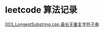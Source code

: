 # leetcode 算法记录

[003_LongestSubstring.cpp 最长无重复字符子串](https://github.com/Ewenwan/LeetCode/blob/master/003_LongestSubstring/003_LongestSubstring.cpp)


